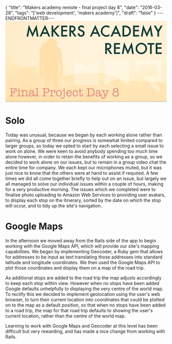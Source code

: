 {
  "title": "Makers academy remote - final project day 8",
  "date": "2016-03-28",
  "tags": "['web development', 'makers academy']",
  "draft": "false"
}
---ENDFRONTMATTER---
![Makers Academy remote final project day 8](media/makers-academy-remote-final-project-day-8-header.png "Makers Academy remote final project day 8")

# Solo

Today was unusual, because we began by each working alone rather than pairing. As a group of three our progress is somewhat limited compared to larger groups, so today we opted to start by each selecting a small issue to work on alone. We were keen to avoid anybody spending too much time alone however, in order to retain the benefits of working as a group, so we decided to work alone on our issues, but to remain in a group video chat the entire time for company. We each kept our microphones muted, but it was just nice to know that the others were at hand to assist if required. A few times we did all come together briefly to help out on an issue, but largely we all managed to solve our individual issues within a couple of hours, making for a very productive morning. The issues which we completed were to finalise photo uploading to Amazon Web Services to providing user avatars, to display each stop on the itinerary, sorted by the date on which the stop will occur, and to tidy up the site's navigation.

# Google Maps

In the afternoon we moved away from the Rails side of the app to begin working with the Google Maps API, which will provide our site's mapping capabilities. We began by implementing Geocoder, a Ruby gem that allows for addresses to be input as text translating those addresses into standard latitude and longitude coordinates. We then used the Google Maps API to plot those coordinates and display them on a map of the road trip.

As additional stops are added to the road trip the map adjusts accordingly to keep each stop within view. However when no stops have been added Google defaults unhelpfully to displaying the very centre of the world map. To rectify this we decided to implement geolocation using the user's web browser, to turn their current location into coordinates that could be plotted on to the map as a default position, so that when no stops have been added to a road trip, the map for that road trip defaults to showing the user's current location, rather than the centre of the world map.

Learning to work with Google Maps and Geocoder at this level has been difficult but very rewarding, and has made a nice change from working with Rails.